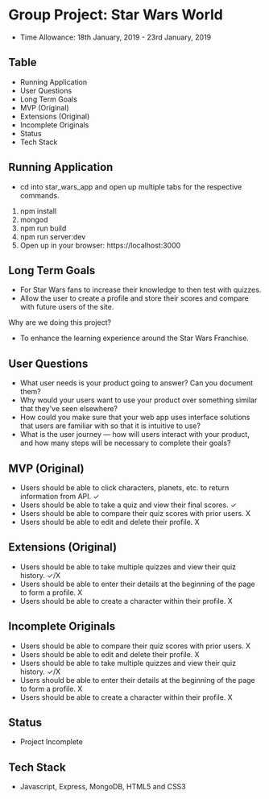 # Group Project: Star Wars World

- Time Allowance: 18th January, 2019 - 23rd January, 2019

## Table
- Running Application
- User Questions
- Long Term Goals
- MVP (Original)
- Extensions (Original)
- Incomplete Originals
- Status
- Tech Stack

## Running Application
- cd into star_wars_app and open up multiple tabs for the respective commands.

1. npm install
2. mongod
3. npm run build
4. npm run server:dev
5. Open up in your browser: https://localhost:3000

## Long Term Goals
- For Star Wars fans to increase their knowledge to then test with quizzes.
- Allow the user to create a profile and store their scores and compare with future users of the site.

Why are we doing this project?
- To enhance the learning experience around the Star Wars Franchise.

## User Questions
- What user needs is your product going to answer? Can you document them?
- Why would your users want to use your product over something similar that they've seen elsewhere?
- How could you make sure that your web app uses interface solutions that users are familiar with so that it is intuitive to use?
- What is the user journey — how will users interact with your product, and how many steps will be necessary to complete their goals?

## MVP (Original)
- Users should be able to click characters, planets, etc. to return information from API. ✓
- Users should be able to take a quiz and view their final scores. ✓
- Users should be able to compare their quiz scores with prior users. X
- Users should be able to edit and delete their profile. X

## Extensions (Original)
- Users should be able to take multiple quizzes and view their quiz history. ✓/X
- Users should be able to enter their details at the beginning of the page to form a profile. X
- Users should be able to create a character within their profile. X

## Incomplete Originals
- Users should be able to compare their quiz scores with prior users. X
- Users should be able to edit and delete their profile. X
- Users should be able to take multiple quizzes and view their quiz history. ✓/X
- Users should be able to enter their details at the beginning of the page to form a profile. X
- Users should be able to create a character within their profile. X

## Status
- Project Incomplete

## Tech Stack
- Javascript, Express, MongoDB, HTML5 and CSS3
